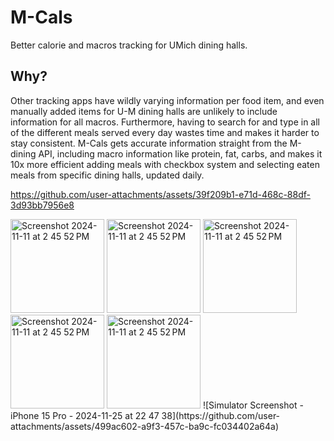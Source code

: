 # M-Cals
Better calorie and macros tracking for UMich dining halls.



## **Why?**

Other tracking apps have wildly varying information per food item, and even manually added items for U-M dining halls are unlikely to include information for all macros. Furthermore, having to search for and type in all of the different meals served every day wastes time and makes it harder to stay consistent. M-Cals gets accurate information straight from the M-dining API, including macro information like protein, fat, carbs, and makes it 10x more efficient adding meals with checkbox system and selecting eaten meals from specific dining halls, updated daily.

https://github.com/user-attachments/assets/39f209b1-e71d-468c-88df-3d93bb7956e8

<img width="150" alt="Screenshot 2024-11-11 at 2 45 52 PM" src="https://github.com/user-attachments/assets/24270fb6-5f76-4e1d-9207-c6ab50e747a9">
<img width="150" alt="Screenshot 2024-11-11 at 2 45 52 PM" src="https://github.com/user-attachments/assets/dc1d5506-cf27-46ee-8340-8059d336f2da">
<img width="150" alt="Screenshot 2024-11-11 at 2 45 52 PM" src="https://github.com/user-attachments/assets/d5b48eab-c1a1-44e8-9ba2-1ce23e9e1fad">
<img width="150" alt="Screenshot 2024-11-11 at 2 45 52 PM" src="https://github.com/user-attachments/assets/187667d1-e2e0-4b58-83d1-5008d4b68cb5">
<img width="150" alt="Screenshot 2024-11-11 at 2 45 52 PM" src="https://github.com/user-attachments/assets/71133a27-943a-4e03-91b0-4f1d31828c54">
![Simulator Screenshot - iPhone 15 Pro - 2024-11-25 at 22 47 38](https://github.com/user-attachments/assets/499ac602-a9f3-457c-ba9c-fc034402a64a)

